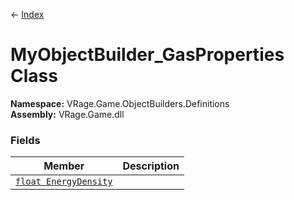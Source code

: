 ← [Index](index.md)
# MyObjectBuilder_GasProperties Class
**Namespace:** VRage.Game.ObjectBuilders.Definitions  
**Assembly:** VRage.Game.dll  
### Fields
|Member|Description|
|---|---|
|[`float EnergyDensity`](VRage.Game.ObjectBuilders.Definitions.EnergyDensity.md)||
